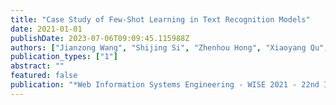 ```yaml
---
title: "Case Study of Few-Shot Learning in Text Recognition Models"
date: 2021-01-01
publishDate: 2023-07-06T09:09:45.115988Z
authors: ["Jianzong Wang", "Shijing Si", "Zhenhou Hong", "Xiaoyang Qu", "Xinghua Zhu", "Jing Xiao"]
publication_types: ["1"]
abstract: ""
featured: false
publication: "*Web Information Systems Engineering - WISE 2021 - 22nd International Conference on Web Information Systems Engineering, WISE 2021, Melbourne, VIC, Australia, October 26-29, 2021, Proceedings, Part II*"
---
```


